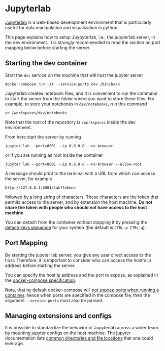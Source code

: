 # Jupyterlab

[Jupyterlab](https://jupyterlab.readthedocs.io/en/stable/index.html#) is a web-based development environment that is particularly useful for data manipulation and visualization in python.

This page explains how to setup Juypyterlab, i.e., the jupyterlab server, in the dev environment. It is strongly recommended to read the section on port mapping below before starting the server.

## Starting the dev container

Start the `dev` service on the machine that will host the jupyter server

`docker-compose run -it --service-ports dev /bin/bash`

Jupyterlab creates notebook files, and it is convenient to run the command to start the server from the folder where you want to store these files. For example, to store your notebooks in `dev/notebooks`, run this command

`cd /workspaces/dev/notebooks`

Note that the root of the repository is `/workspaces` inside the dev environment.

From here start the server by running

`jupyter lab --port=8001 --ip 0.0.0.0 --no-browser`

or if you are running as root inside the container

`jupyter lab --port=8001 --ip 0.0.0.0 --no-browser --allow-root`

A message should print to the terminal with a URL from which can access the server, for example

`http://127.0.0.1:8001/lab?token=`

followed by a long string of characters. These characters are the token that permits access to the server, and by extension the host machine. **Do not share the token with people who should not have access to the host machine.**

You can detach from the container without stopping it by pressing the [detach keys sequence](https://docs.docker.com/engine/reference/commandline/attach/#options) for your system (the default is `CTRL-p CTRL-q`).

## Port Mapping

By starting the jupyter lab server, you give any user direct access to the host. Therefore, it is important to consider
who can access the host's ip address before starting the server.

You can specify the host ip address and the port to expose, as explained in the [docker-compose specification](https://docs.docker.com/compose/compose-file/#ports).

Note, that by default docker-compose will [not expose ports when running a container](https://docs.docker.com/engine/reference/commandline/compose_run/), hence when ports are specified in the compose file, then the argument `--service-ports` must also be passed.

## Managing extensions and configs

It is possible to standardize the behavior of Jupyterlab across a wider team by mounting jupyter configs on the host machine. The jupyter documentation lists [common directories and file locations](https://docs.jupyter.org/en/latest/use/jupyter-directories.html) that one could leverage.
